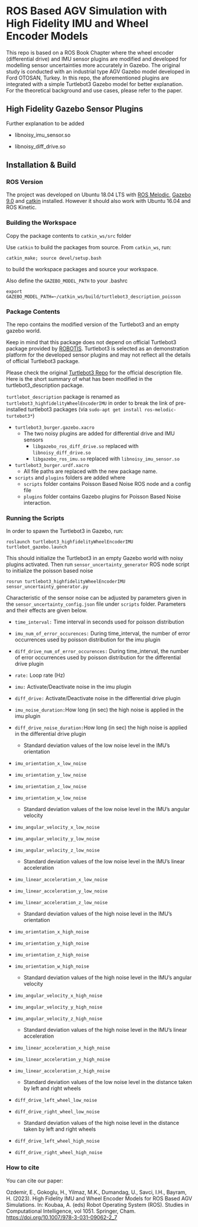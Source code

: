 # ROS Based AGV Simulation with High Fidelity IMU and Wheel Encoder Models
This repo is based on a ROS Book Chapter where the wheel encoder (differential drive) and IMU sensor plugins are modified and developed for modelling sensor uncertainties more accurately in Gazebo. 
The original study is conducted with an industrial type AGV Gazebo model developed in Ford OTOSAN, Turkey.
In this repo, the aforementioned plugins are integrated with a simple Turtlebot3 Gazebo model for better explanation. For the theoretical background and use cases, please refer to the paper.


## High Fidelity Gazebo Sensor Plugins

Further explanation to be added

* libnoisy_imu_sensor.so

* libnoisy_diff_drive.so

## Installation & Build
### ROS Version
The project was developed on Ubuntu 18.04 LTS with [ROS Melodic](http://wiki.ros.org/melodic), [Gazebo 9.0](http://gazebosim.org/) and [catkin](http://wiki.ros.org/catkin) installed. However it should also work with Ubuntu 16.04 and ROS Kinetic.


### Building the Workspace
Copy the package contents to ``catkin_ws/src`` folder


Use ``catkin`` to build the packages from source. From ``catkin_ws``, run:

``catkin_make; source devel/setup.bash``

to build the workspace packages and source your workspace.

Also define the ``GAZEBO_MODEL_PATH`` to your .bashrc 

``export GAZEBO_MODEL_PATH=~/catkin_ws/build/turtlebot3_description_poisson``

### Package Contents
The repo contains the modified version of the Turtlebot3 and an empty gazebo world. 

Keep in mind that this package does not depend on official Turtlebot3 package provided by [ROBOTIS](https://github.com/ROBOTIS-GIT/turtlebot3).
Turtlebot3 is selected as an demonstration platform for the developed sensor plugins and may not reflect all the details of official Turtlebot3 package.

Please check the original [Turtlebot3 Repo](https://github.com/ROBOTIS-GIT/turtlebot3) for the official description file. Here is the short summary of what has been modified in the turtlebot3_description package.

``turtlebot_description`` package is renamed as ``turtlebot3_highfidelityWheelEncoderIMU`` in order to break the link of pre-installed turtlebot3 packages (via ``sudo-apt get install ros-melodic-turtebot3*``)

* ``turtlebot3_burger.gazebo.xacro``
    * The two noisy plugins are added for differential drive and IMU sensors
        * ``libgazebo_ros_diff_drive.so`` replaced with ``libnoisy_diff_drive.so``
        * ``libgazebo_ros_imu.so`` replaced with ``libnoisy_imu_sensor.so``
* ``turtlebot3_burger.urdf.xacro``
    * All file paths are replaced with the new package name.
* ``scripts`` and ``plugins`` folders are added where
    * ``scripts`` folder contains Poisson Based Noise ROS node and a config file
    * ``plugins`` folder contains Gazebo plugins for Poisson Based Noise interaction.
    
### Running the Scripts

In order to spawn the Turtlebot3 in Gazebo, run:

``roslaunch turtlebot3_highfidelityWheelEncoderIMU turtlebot_gazebo.launch``

This should initialize the Turtlebot3 in an empty Gazebo world with noisy plugins activated.
Then run ``sensor_uncertainty_generator`` ROS node script to initialize the poisson based noise 

``rosrun turtlebot3_highfidelityWheelEncoderIMU sensor_uncertainty_generator.py``

Characteristic of the sensor noise can be adjusted by parameters given in the ``sensor_uncertainty_config.json`` file under ``scripts`` folder. Parameters and their effects are given below.

* ``time_interval:`` Time interval in seconds used for poisson distribution

* ``imu_num_of_error_occurences:`` During time_interval, the number of error occurrences used by poisson distribution for the imu plugin

* ``diff_drive_num_of_error_occurences:`` During time_interval, the number of error occurrences used by poisson distribution for the differential drive plugin

* ``rate:`` Loop rate (Hz)

* ``imu:`` Activate/Deactivate noise in the imu plugin

* ``diff_drive:`` Activate/Deactivate noise in the differential drive plugin

* ``imu_noise_duration:``How long (in sec) the high noise is applied in the imu plugin

* ``diff_drive_noise_duration:``How long (in sec) the high noise is applied in the differential drive plugin

    * Standard deviation values of the low noise level in the IMU’s orientation

* ``imu_orientation_x_low_noise``
* ``imu_orientation_y_low_noise``
* ``imu_orientation_z_low_noise``
* ``imu_orientation_w_low_noise``

    * Standard deviation values of the low noise level in the IMU’s angular velocity
    
* ``imu_angular_velocity_x_low_noise``
* ``imu_angular_velocity_y_low_noise``
* ``imu_angular_velocity_z_low_noise``

    * Standard deviation values of the low noise level in the IMU’s linear acceleration 
    
* ``imu_linear_acceleration_x_low_noise``
* ``imu_linear_acceleration_y_low_noise``
* ``imu_linear_acceleration_z_low_noise``

    * Standard deviation values of the high noise level in the IMU’s orientation
    
* ``imu_orientation_x_high_noise``
* ``imu_orientation_y_high_noise``
* ``imu_orientation_z_high_noise``
* ``imu_orientation_w_high_noise``

    * Standard deviation values of the high noise level in the IMU’s angular velocity
    
* ``imu_angular_velocity_x_high_noise``
* ``imu_angular_velocity_y_high_noise``
* ``imu_angular_velocity_z_high_noise``

    * Standard deviation values of the high noise level in the IMU’s linear acceleration
    
* ``imu_linear_acceleration_x_high_noise``
* ``imu_linear_acceleration_y_high_noise``
* ``imu_linear_acceleration_z_high_noise``

    * Standard deviation values of the low noise level in the distance taken by left and right wheels
    
* ``diff_drive_left_wheel_low_noise``
* ``diff_drive_right_wheel_low_noise``

    * Standard deviation values of the high noise level in the distance taken by left and right wheels

* ``diff_drive_left_wheel_high_noise``
* ``diff_drive_right_wheel_high_noise``

    
### How to cite
You can cite our paper:

Ozdemir, E., Gokoglu, H., Yilmaz, M.K., Dumandag, U., Savci, I.H., Bayram, H. (2023). High Fidelity IMU and Wheel Encoder Models for ROS Based AGV Simulations. In: Koubaa, A. (eds) Robot Operating System (ROS). Studies in Computational Intelligence, vol 1051. Springer, Cham. https://doi.org/10.1007/978-3-031-09062-2_7
